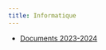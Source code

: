 ```yaml
---
title: Informatique
---
```


<div class="grid cards" markdown>

- [Documents 2023-2024](2023_2024.md)
</div>